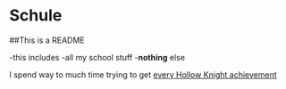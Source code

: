 # Schule

##This is a README

-this includes
-all my school stuff
-**nothing** else

I spend way to much time trying to get [every Hollow Knight achievement](https://hollowknight.fandom.com/wiki/Achievements_(Hollow_Knight))
